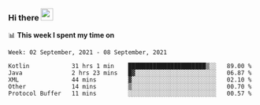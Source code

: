 ### Hi there <a href="https://www.gautamkrishnar.com/"><img src="https://media.giphy.com/media/hvRJCLFzcasrR4ia7z/giphy.gif" width="25px"></a>

📊 **This week I spent my time on**

<!--START_SECTION:waka-->
```text
Week: 02 September, 2021 - 08 September, 2021

Kotlin            31 hrs 1 min    ██████████████████████▒░░   89.00 % 
Java              2 hrs 23 mins   █▓░░░░░░░░░░░░░░░░░░░░░░░   06.87 % 
XML               44 mins         ▓░░░░░░░░░░░░░░░░░░░░░░░░   02.10 % 
Other             14 mins         ▒░░░░░░░░░░░░░░░░░░░░░░░░   00.70 % 
Protocol Buffer   11 mins         ░░░░░░░░░░░░░░░░░░░░░░░░░   00.57 % 
```
<!--END_SECTION:waka-->
